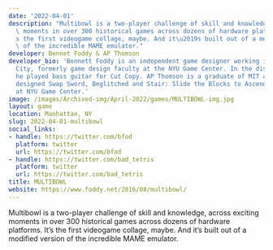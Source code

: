 ```yaml
---
date: '2022-04-01'
description: "Multibowl is a two-player challenge of skill and knowledge, across exciting\
  \ moments in over 300 historical games across dozens of hardware platforms. It\u2019\
  s the first videogame collage, maybe. And it\u2019s built out of a modified version\
  \ of the incredible MAME emulator."
developer: Bennet Foddy & AP Thomson
developer_bio: 'Bennett Foddy is an independent game designer working in New York
  City, formerly game design faculty at the NYU Game Center. In the distant past,
  he played bass guitar for Cut Copy. AP Thomson is a graduate of MIT and NYU who
  designed Swap Sword, Beglitched and Stair: Slide the Blocks to Ascend. Thomson teaches
  at NYU Game Center.'
image: /images/Archived-img/April-2022/games/MULTIBOWL-img.jpg
layout: game
location: Manhattan, NY
slug: 2022-04-01-multibowl
social_links:
- handle: https://twitter.com/bfod
  platform: twitter
  url: https://twitter.com/bfod
- handle: https://twitter.com/bad_tetris
  platform: twitter
  url: https://twitter.com/bad_tetris
title: MULTIBOWL
website: https://www.foddy.net/2016/08/multibowl/
---
```


Multibowl is a two-player challenge of skill and knowledge, across exciting moments in over 300 historical games across dozens of hardware platforms. It’s the first videogame collage, maybe. And it’s built out of a modified version of the incredible MAME emulator.